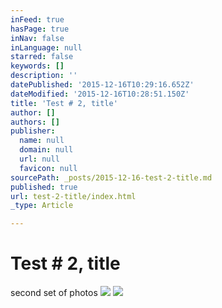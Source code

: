 ```yaml
---
inFeed: true
hasPage: true
inNav: false
inLanguage: null
starred: false
keywords: []
description: ''
datePublished: '2015-12-16T10:29:16.652Z'
dateModified: '2015-12-16T10:28:51.150Z'
title: 'Test # 2, title'
author: []
authors: []
publisher:
  name: null
  domain: null
  url: null
  favicon: null
sourcePath: _posts/2015-12-16-test-2-title.md
published: true
url: test-2-title/index.html
_type: Article

---
```

# Test \# 2, title

second set of photos
![](https://the-grid-user-content.s3-us-west-2.amazonaws.com/a172144a-b3d6-4df7-ac6b-45b0a66e15c3.jpg)
![](https://the-grid-user-content.s3-us-west-2.amazonaws.com/b1477c71-fd19-4c87-9611-cae8f552897f.jpg)